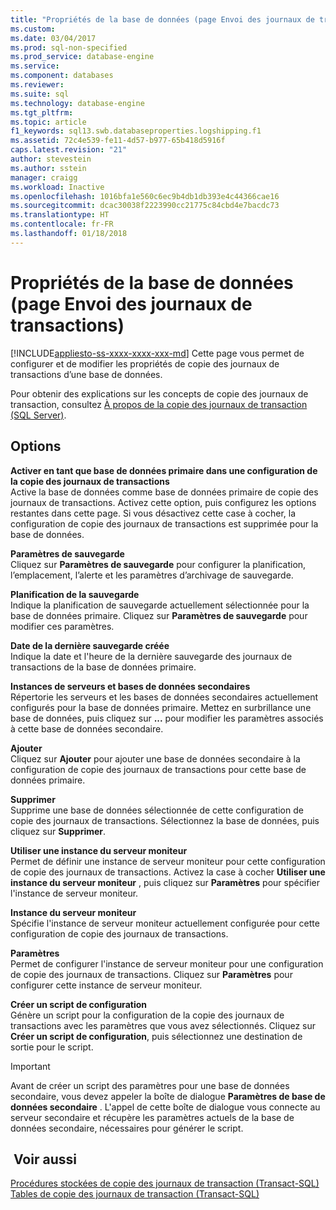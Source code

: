 ```yaml
---
title: "Propriétés de la base de données (page Envoi des journaux de transactions) | Microsoft Docs"
ms.custom: 
ms.date: 03/04/2017
ms.prod: sql-non-specified
ms.prod_service: database-engine
ms.service: 
ms.component: databases
ms.reviewer: 
ms.suite: sql
ms.technology: database-engine
ms.tgt_pltfrm: 
ms.topic: article
f1_keywords: sql13.swb.databaseproperties.logshipping.f1
ms.assetid: 72c4e539-fe11-4d57-b977-65b418d5916f
caps.latest.revision: "21"
author: stevestein
ms.author: sstein
manager: craigg
ms.workload: Inactive
ms.openlocfilehash: 1016bfa1e560c6ec9b4db1db393e4c44366cae16
ms.sourcegitcommit: dcac30038f2223990cc21775c84cbd4e7bacdc73
ms.translationtype: HT
ms.contentlocale: fr-FR
ms.lasthandoff: 01/18/2018
---
```

# <a name="database-properties-transaction-log-shipping-page"></a>Propriétés de la base de données (page Envoi des journaux de transactions)
[!INCLUDE[appliesto-ss-xxxx-xxxx-xxx-md](../../includes/appliesto-ss-xxxx-xxxx-xxx-md.md)] Cette page vous permet de configurer et de modifier les propriétés de copie des journaux de transactions d’une base de données.  
  
 Pour obtenir des explications sur les concepts de copie des journaux de transaction, consultez [À propos de la copie des journaux de transaction &#40;SQL Server&#41;](../../database-engine/log-shipping/about-log-shipping-sql-server.md).  
  
## <a name="options"></a>Options  
 **Activer en tant que base de données primaire dans une configuration de la copie des journaux de transactions**  
 Active la base de données comme base de données primaire de copie des journaux de transactions. Activez cette option, puis configurez les options restantes dans cette page. Si vous désactivez cette case à cocher, la configuration de copie des journaux de transactions est supprimée pour la base de données.  
  
 **Paramètres de sauvegarde**  
 Cliquez sur **Paramètres de sauvegarde** pour configurer la planification, l’emplacement, l’alerte et les paramètres d’archivage de sauvegarde.  
  
 **Planification de la sauvegarde**  
 Indique la planification de sauvegarde actuellement sélectionnée pour la base de données primaire. Cliquez sur **Paramètres de sauvegarde** pour modifier ces paramètres.  
  
 **Date de la dernière sauvegarde créée**  
 Indique la date et l'heure de la dernière sauvegarde des journaux de transactions de la base de données primaire.  
  
 **Instances de serveurs et bases de données secondaires**  
 Répertorie les serveurs et les bases de données secondaires actuellement configurés pour la base de données primaire. Mettez en surbrillance une base de données, puis cliquez sur **...** pour modifier les paramètres associés à cette base de données secondaire.  
  
 **Ajouter**  
 Cliquez sur **Ajouter** pour ajouter une base de données secondaire à la configuration de copie des journaux de transactions pour cette base de données primaire.  
  
 **Supprimer**  
 Supprime une base de données sélectionnée de cette configuration de copie des journaux de transactions. Sélectionnez la base de données, puis cliquez sur **Supprimer**.  
  
 **Utiliser une instance du serveur moniteur**  
 Permet de définir une instance de serveur moniteur pour cette configuration de copie des journaux de transactions. Activez la case à cocher **Utiliser une instance du serveur moniteur** , puis cliquez sur **Paramètres** pour spécifier l'instance de serveur moniteur.  
  
 **Instance du serveur moniteur**  
 Spécifie l'instance de serveur moniteur actuellement configurée pour cette configuration de copie des journaux de transactions.  
  
 **Paramètres**  
 Permet de configurer l'instance de serveur moniteur pour une configuration de copie des journaux de transactions. Cliquez sur **Paramètres** pour configurer cette instance de serveur moniteur.  
  
 **Créer un script de configuration**  
 Génère un script pour la configuration de la copie des journaux de transactions avec les paramètres que vous avez sélectionnés. Cliquez sur **Créer un script de configuration**, puis sélectionnez une destination de sortie pour le script.  
  
> [!IMPORTANT]  
>  Avant de créer un script des paramètres pour une base de données secondaire, vous devez appeler la boîte de dialogue **Paramètres de base de données secondaire** . L'appel de cette boîte de dialogue vous connecte au serveur secondaire et récupère les paramètres actuels de la base de données secondaire, nécessaires pour générer le script.  
  
## <a name="see-also"></a> Voir aussi  
 [Procédures stockées de copie des journaux de transaction &#40;Transact-SQL&#41;](../../relational-databases/system-stored-procedures/log-shipping-stored-procedures-transact-sql.md)   
 [Tables de copie des journaux de transaction &#40;Transact-SQL&#41;](../../relational-databases/system-tables/log-shipping-tables-transact-sql.md)  
  
  

